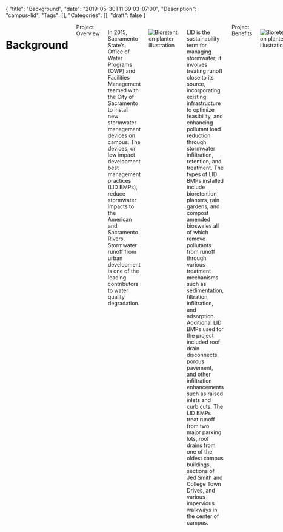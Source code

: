 {
	"title": "Background",
	"date": "2019-05-30T11:39:03-07:00",
	"Description": "campus-lid",
	"Tags": [],
	"Categories": [],
	"draft": false
}

<div class="lid">
	<div class="columns large-12">
		<div class="columns large-8 large-offset-2">

<h1>Background</h1>

<div class="register-form-header">
	Project Overview
</div>
			

In 2015, Sacramento State’s Office of Water Programs (OWP) and Facilities Management teamed with the City of Sacramento to install new stormwater management devices on campus. The devices, or low impact development best management practices (LID BMPs), reduce stormwater impacts to the American and Sacramento Rivers. Stormwater runoff from urban development is one of the leading contributors to water quality degradation.

![Bioretention planter illustration](/img/lid/bioretention-lot-10.jpg)

LID is the sustainability term for managing stormwater; it involves treating runoff close to its source, incorporating existing infrastructure to optimize feasibility, and enhancing pollutant load reduction through stormwater infiltration, retention, and treatment. The types of LID BMPs installed include bioretention planters, rain gardens, and compost amended bioswales all of which remove pollutants from runoff through various treatment mechanisms such as sedimentation, filtration, infiltration, and adsorption. Additional LID BMPs used for the project included roof drain disconnects, porous pavement, and other infiltration enhancements such as raised inlets and curb cuts. The LID BMPs treat runoff from two major parking lots, roof drains from one of the oldest campus buildings, sections of Jed Smith and College Town Drives, and various impervious walkways in the center of campus.

<div class="register-form-header">
	Project Benefits
</div>

![Bioretention planter illustration](/img/lid/bioretention-section+river.png)

In addition to removing pollutants, the LID BMPs reduce volumes of runoff that are discharged into the American River. This prevents erosion and replenishes groundwater supplies used for campus irrigation. In addition to removing pollutants and recharging groundwater supplies, the project provides energy savings; capturing the runoff reduces the need to pump campus runoff over the levee into the American River.

<div class="register-form-header">
	Funding and Collaboration
</div>

This project was funded by the State Water Resources Control Board’s Proposition 84 Stormwater Grant Program and in-kind contributions from the City of Sacramento Department of Utilities, Sacramento State’s OWP and Facilities Management, Cunningham Engineering Corporation, Urban Rain Design, County of Sacramento, and Dry Creek Conservancy. The project will serve as a demonstration project to showcase the City and County’s LID standards developed as part of the Sacramento Stormwater Quality Partnership’s recently released Stormwater Quality Design Manual.

Sacramento State’s Office of Water Programs (OWP) and Facilities Management serve as the university’s project leads. Use the links on the right side of this page to access more information about the project such as planning and design, construction, and monitoring. Check out Campus LID events at: https://www.owp.csus.edu/upcoming-events/.
		</div>
	</div>
</div>